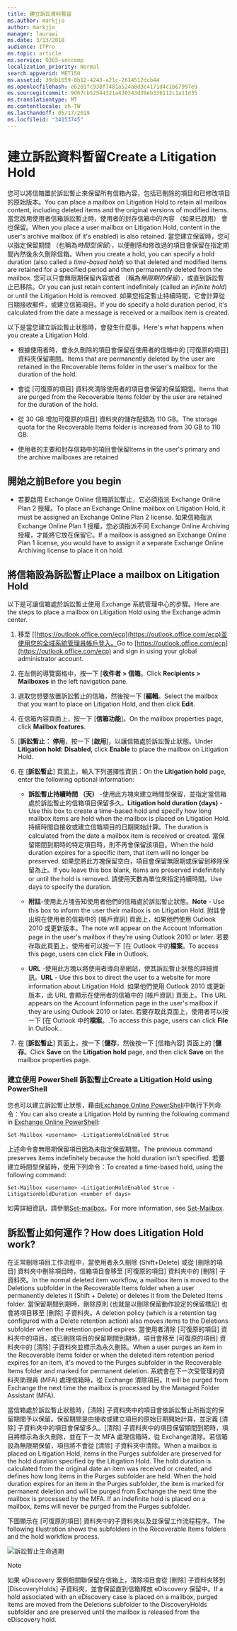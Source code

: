 ```yaml
---
title: 建立訴訟資料暫留
ms.author: markjjo
author: markjjo
manager: laurawi
ms.date: 3/13/2018
audience: ITPro
ms.topic: article
ms.service: O365-seccomp
localization_priority: Normal
search.appverid: MET150
ms.assetid: 39db1659-0b12-4243-a21c-2614512dcb44
ms.openlocfilehash: e6201fc938f7481a524a8d3c4171d4c1b67997e9
ms.sourcegitcommit: 9d67cb52544321a430343d39eb336112c1a11d35
ms.translationtype: MT
ms.contentlocale: zh-TW
ms.lasthandoff: 05/17/2019
ms.locfileid: "34153745"
---
```

# <a name="create-a-litigation-hold"></a><span data-ttu-id="6ed46-102">建立訴訟資料暫留</span><span class="sxs-lookup"><span data-stu-id="6ed46-102">Create a Litigation Hold</span></span>

<span data-ttu-id="6ed46-103">您可以將信箱置於訴訟暫止來保留所有信箱內容，包括已刪除的項目和已修改項目的原始版本。</span><span class="sxs-lookup"><span data-stu-id="6ed46-103">You can place a mailbox on Litigation Hold to retain all mailbox content, including deleted items and the original versions of modified items.</span></span> <span data-ttu-id="6ed46-104">當您啟用使用者信箱訴訟暫止時，使用者的封存信箱中的內容 （如果已啟用） 會也保留。</span><span class="sxs-lookup"><span data-stu-id="6ed46-104">When you place a user mailbox on Litigation Hold, content in the user's archive mailbox (if it's enabled) is also retained.</span></span> <span data-ttu-id="6ed46-105">當您建立保留時，您可以指定保留期間 （也稱為*時間型保留*），以便刪除和修改過的項目會保留在指定期間內然後永久刪除信箱。</span><span class="sxs-lookup"><span data-stu-id="6ed46-105">When you create a hold, you can specify a hold duration (also called a *time-based hold*) so that deleted and modified items are retained for a specified period and then permanently deleted from the mailbox.</span></span> <span data-ttu-id="6ed46-106">您可以只會無限期保留內容或者 （稱為*無限期的保留*），或直到訴訟暫止已移除。</span><span class="sxs-lookup"><span data-stu-id="6ed46-106">Or you can just retain content indefinitely (called an *infinite hold*) or until the Litigation Hold is removed.</span></span> <span data-ttu-id="6ed46-107">如果您指定暫止持續時間，它會計算從日期接收郵件，或建立信箱項目。</span><span class="sxs-lookup"><span data-stu-id="6ed46-107">If you do specify a hold duration period, it's calculated from the date a message is received or a mailbox item is created.</span></span> 
  
<span data-ttu-id="6ed46-108">以下是當您建立訴訟暫止狀態時，會發生什麼事。</span><span class="sxs-lookup"><span data-stu-id="6ed46-108">Here's what happens when you create a Litigation Hold.</span></span>
  
- <span data-ttu-id="6ed46-109">根據使用者時，會永久刪除的項目會保留在使用者的信箱中的 [可復原的項目] 資料夾保留期間。</span><span class="sxs-lookup"><span data-stu-id="6ed46-109">Items that are permanently deleted by the user are retained in the Recoverable Items folder in the user's mailbox for the duration of the hold.</span></span>
    
- <span data-ttu-id="6ed46-110">會從 [可復原的項目] 資料夾清除使用者的項目會保留的保留期間。</span><span class="sxs-lookup"><span data-stu-id="6ed46-110">Items that are purged from the Recoverable Items folder by the user are retained for the duration of the hold.</span></span>
    
- <span data-ttu-id="6ed46-111">從 30 GB 增加可復原的項目] 資料夾的儲存配額為 110 GB。</span><span class="sxs-lookup"><span data-stu-id="6ed46-111">The storage quota for the Recoverable Items folder is increased from 30 GB to 110 GB.</span></span>
    
- <span data-ttu-id="6ed46-112">使用者的主要和封存信箱中的項目會保留</span><span class="sxs-lookup"><span data-stu-id="6ed46-112">Items in the user's primary and the archive mailboxes are retained</span></span>
    
## <a name="before-you-begin"></a><span data-ttu-id="6ed46-113">開始之前</span><span class="sxs-lookup"><span data-stu-id="6ed46-113">Before you begin</span></span>

- <span data-ttu-id="6ed46-114">若要啟用 Exchange Online 信箱訴訟暫止，它必須指派 Exchange Online Plan 2 授權。</span><span class="sxs-lookup"><span data-stu-id="6ed46-114">To place an Exchange Online mailbox on Litigation Hold, it must be assigned an Exchange Online Plan 2 license.</span></span> <span data-ttu-id="6ed46-115">如果信箱指派 Exchange Online Plan 1 授權，您必須指派不同 Exchange Online Archiving 授權，才能將它放在保留它。</span><span class="sxs-lookup"><span data-stu-id="6ed46-115">If a mailbox is assigned an Exchange Online Plan 1 license, you would have to assign it a separate Exchange Online Archiving license to place it on hold.</span></span>
    

## <a name="place-a-mailbox-on-litigation-hold"></a><span data-ttu-id="6ed46-116">將信箱設為訴訟暫止</span><span class="sxs-lookup"><span data-stu-id="6ed46-116">Place a mailbox on Litigation Hold</span></span>

<span data-ttu-id="6ed46-117">以下是可讓信箱處於訴訟暫止使用 Exchange 系統管理中心的步驟。</span><span class="sxs-lookup"><span data-stu-id="6ed46-117">Here are the steps to place a mailbox on Litigation Hold using the Exchange admin center.</span></span>

1. <span data-ttu-id="6ed46-118">移至 [[https://outlook.office.com/ecp](https://outlook.office.com/ecp)並使用您的全域系統管理員帳戶登入。</span><span class="sxs-lookup"><span data-stu-id="6ed46-118">Go to [https://outlook.office.com/ecp](https://outlook.office.com/ecp) and sign in using your global administrator account.</span></span>

2. <span data-ttu-id="6ed46-119">在左側的導覽窗格中，按一下 [**收件者 > 信箱**。</span><span class="sxs-lookup"><span data-stu-id="6ed46-119">Click **Recipients > Mailboxes** in the left navigation pane.</span></span>

3. <span data-ttu-id="6ed46-120">選取您想要放置訴訟暫止的信箱，然後按一下 [**編輯**。</span><span class="sxs-lookup"><span data-stu-id="6ed46-120">Select the mailbox that you want to place on Litigation Hold, and then click **Edit**.</span></span>

4. <span data-ttu-id="6ed46-121">在信箱內容頁面上，按一下 [**信箱功能**]。</span><span class="sxs-lookup"><span data-stu-id="6ed46-121">On the mailbox properties page, click **Mailbox features**.</span></span>
    
5. <span data-ttu-id="6ed46-122">[**訴訟暫止： 停用**，按一下 [**啟用**]，以讓信箱處於訴訟暫止狀態。</span><span class="sxs-lookup"><span data-stu-id="6ed46-122">Under **Litigation hold: Disabled**, click **Enable** to place the mailbox on Litigation Hold.</span></span>
    
6. <span data-ttu-id="6ed46-123">在 [**訴訟暫止**] 頁面上，輸入下列選擇性資訊：</span><span class="sxs-lookup"><span data-stu-id="6ed46-123">On the **Litigation hold** page, enter the following optional information:</span></span> 
    
    - <span data-ttu-id="6ed46-124">**訴訟暫止持續時間 （天）** -使用此方塊來建立時間型保留，並指定當信箱處於訴訟暫止的信箱項目保留多久。</span><span class="sxs-lookup"><span data-stu-id="6ed46-124">**Litigation hold duration (days)** - Use this box to create a time-based hold and specify how long mailbox items are held when the mailbox is placed on Litigation Hold.</span></span> <span data-ttu-id="6ed46-125">持續時間自接收或建立信箱項目的日期開始計算。</span><span class="sxs-lookup"><span data-stu-id="6ed46-125">The duration is calculated from the date a mailbox item is received or created.</span></span> <span data-ttu-id="6ed46-126">當保留期間到期時的特定項目時，則不再會保留該項目。</span><span class="sxs-lookup"><span data-stu-id="6ed46-126">When the hold duration expires for a specific item, that item will no longer be preserved.</span></span> <span data-ttu-id="6ed46-127">如果您將此方塊保留空白，項目會保留無限期或保留到移除保留為止。</span><span class="sxs-lookup"><span data-stu-id="6ed46-127">If you leave this box blank, items are preserved indefinitely or until the hold is removed.</span></span> <span data-ttu-id="6ed46-128">請使用天數為單位來指定持續時間。</span><span class="sxs-lookup"><span data-stu-id="6ed46-128">Use days to specify the duration.</span></span>
    
    - <span data-ttu-id="6ed46-129">**附註**-使用此方塊告知使用者他們的信箱處於訴訟暫止狀態。</span><span class="sxs-lookup"><span data-stu-id="6ed46-129">**Note** - Use this box to inform the user their mailbox is on Litigation Hold.</span></span> <span data-ttu-id="6ed46-130">附註會出現在使用者的信箱中的 [帳戶資訊] 頁面上，如果他們使用 Outlook 2010 或更新版本。</span><span class="sxs-lookup"><span data-stu-id="6ed46-130">The note will appear on the Account Information page in the user's mailbox if they're using Outlook 2010 or later.</span></span> <span data-ttu-id="6ed46-131">若要存取此頁面上，使用者可以按一下 [在 Outlook 中的**檔案**。</span><span class="sxs-lookup"><span data-stu-id="6ed46-131">To access this page, users can click **File** in Outlook.</span></span>
    
    - <span data-ttu-id="6ed46-132">**URL** -使用此方塊以將使用者導向至網站，使其訴訟暫止狀態的詳細資訊。</span><span class="sxs-lookup"><span data-stu-id="6ed46-132">**URL** - Use this box to direct the user to a website for more information about Litigation Hold.</span></span> <span data-ttu-id="6ed46-133">如果他們使用 Outlook 2010 或更新版本，此 URL 會顯示在使用者的信箱中的 [帳戶資訊] 頁面上。</span><span class="sxs-lookup"><span data-stu-id="6ed46-133">This URL appears on the Account Information page in the user's mailbox if they are using Outlook 2010 or later.</span></span> <span data-ttu-id="6ed46-134">若要存取此頁面上，使用者可以按一下 [在 Outlook 中的**檔案**。.</span><span class="sxs-lookup"><span data-stu-id="6ed46-134">To access this page, users can click **File** in Outlook..</span></span>

7. <span data-ttu-id="6ed46-135">在 [**訴訟暫止**] 頁面上，按一下 [**儲存**，然後按一下 [信箱內容] 頁面上的 [**儲存**。</span><span class="sxs-lookup"><span data-stu-id="6ed46-135">Click **Save** on the **Litigation hold** page, and then click **Save** on the mailbox properties page.</span></span>

### <a name="create-a-litigation-hold-using-powershell"></a><span data-ttu-id="6ed46-136">建立使用 PowerShell 訴訟暫止</span><span class="sxs-lookup"><span data-stu-id="6ed46-136">Create a Litigation Hold using PowerShell</span></span>

<span data-ttu-id="6ed46-137">您也可以建立訴訟暫止狀態，藉由[Exchange Online PowerShell](https://docs.microsoft.com/powershell/exchange/exchange-online/connect-to-exchange-online-powershell/connect-to-exchange-online-powershell)中執行下列命令：</span><span class="sxs-lookup"><span data-stu-id="6ed46-137">You can also create a Litigation Hold by running the following command in [Exchange Online PowerShell](https://docs.microsoft.com/powershell/exchange/exchange-online/connect-to-exchange-online-powershell/connect-to-exchange-online-powershell):</span></span>

```
Set-Mailbox <username> -LitigationHoldEnabled $true
```

<span data-ttu-id="6ed46-138">上述命令會無限期保留項目因為未指定保留期間。</span><span class="sxs-lookup"><span data-stu-id="6ed46-138">The previous command preserves items indefinitely because the hold duration isn't specified.</span></span> <span data-ttu-id="6ed46-139">若要建立時間型保留時，使用下列命令：</span><span class="sxs-lookup"><span data-stu-id="6ed46-139">To created a time-based hold, using the following command:</span></span>

```
Set-Mailbox <username> -LitigationHoldEnabled $true -LitigationHoldDuration <number of days>
```

<span data-ttu-id="6ed46-140">如需詳細資訊，請參閱[Set-mailbox](https://docs.microsoft.com/en-us/powershell/module/exchange/mailboxes/set-mailbox)。</span><span class="sxs-lookup"><span data-stu-id="6ed46-140">For more information, see [Set-Mailbox](https://docs.microsoft.com/en-us/powershell/module/exchange/mailboxes/set-mailbox).</span></span>

## <a name="how-does-litigation-hold-work"></a><span data-ttu-id="6ed46-141">訴訟暫止如何運作？</span><span class="sxs-lookup"><span data-stu-id="6ed46-141">How does Litigation Hold work?</span></span>

<span data-ttu-id="6ed46-142">在正常刪除項目工作流程中，當使用者永久刪除 (Shift+Delete) 或從 [刪除的項目] 資料夾中刪除項目時，信箱項目會移至 [可復原的項目] 資料夾中的 [刪除] 子資料夾。</span><span class="sxs-lookup"><span data-stu-id="6ed46-142">In the normal deleted item workflow, a mailbox item is moved to the Deletions subfolder in the Recoverable Items folder when a user permanently deletes it (Shift + Delete) or deletes it from the Deleted Items folder.</span></span> <span data-ttu-id="6ed46-143">當保留期間到期時，刪除原則 (也就是以刪除保留動作設定的保留標記) 也會將項目移至 [刪除] 子資料夾。</span><span class="sxs-lookup"><span data-stu-id="6ed46-143">A deletion policy (which is a retention tag configured with a Delete retention action) also moves items to the Deletions subfolder when the retention period expires.</span></span> <span data-ttu-id="6ed46-144">當使用者清除 [可復原的項目] 資料夾中的項目，或已刪除項目的保留期間到期時，項目會移至 [可復原的項目] 資料夾中的 [清除] 子資料夾並標示為永久刪除。</span><span class="sxs-lookup"><span data-stu-id="6ed46-144">When a user purges an item in the Recoverable Items folder or when the deleted item retention period expires for an item, it's moved to the Purges subfolder in the Recoverable Items folder and marked for permanent deletion.</span></span> <span data-ttu-id="6ed46-145">系統會在下一次受管理的資料夾助理員 (MFA) 處理信箱時，從 Exchange 清除項目。</span><span class="sxs-lookup"><span data-stu-id="6ed46-145">It will be purged from Exchange the next time the mailbox is processed by the Managed Folder Assistant (MFA).</span></span>

<span data-ttu-id="6ed46-p108">當信箱處於訴訟暫止狀態時，[清除] 子資料夾中的項目會依訴訟暫止所指定的保留期間予以保留。保留期間是由接收或建立項目的原始日期開始計算，並定義 [清除] 子資料夾中的項目會保留多久。[清除] 子資料夾中的項目保留期間到期時，項目將標示為永久刪除，並在下一次 MFA 處理信箱時，從 Exchange清除。若信箱設為無限期保留，項目將不會從 [清除] 子資料夾中清除。</span><span class="sxs-lookup"><span data-stu-id="6ed46-p108">When a mailbox is placed on Litigation Hold, items in the Purges subfolder are preserved for the hold duration specified by the Litigation Hold. The hold duration is calculated from the original date an item was received or created, and defines how long items in the Purges subfolder are held. When the hold duration expires for an item in the Purges subfolder, the item is marked for permanent deletion and will be purged from Exchange the next time the mailbox is processed by the MFA. If an indefinite hold is placed on a mailbox, items will never be purged from the Purges subfolder.</span></span>

<span data-ttu-id="6ed46-150">下圖顯示在 [可復原的項目] 資料夾中的子資料夾以及並保留工作流程程序。</span><span class="sxs-lookup"><span data-stu-id="6ed46-150">The following illustration shows the subfolders in the Recoverable Items folders and the hold workflow process.</span></span>

![訴訟暫止生命週期](media/LitigationHoldLifeCycle.png)

> [!NOTE]
> <span data-ttu-id="6ed46-152">如果 eDiscovery 案例相關聯保留在信箱上，清除項目會從 [刪除] 子資料夾移到 [DiscoveryHolds] 子資料夾，並會保留直到信箱釋放 eDiscovery 保留中。</span><span class="sxs-lookup"><span data-stu-id="6ed46-152">If a hold associated with an eDiscovery case is placed on a mailbox, purged items are moved from the Deletions subfolder to the DiscoveryHolds subfolder and are preserved until the mailbox is released from the eDiscovery hold.</span></span>
  
